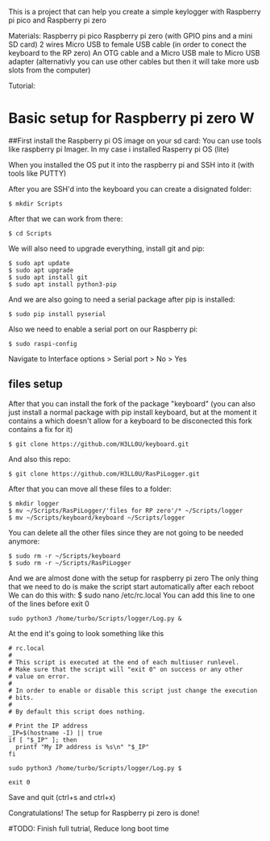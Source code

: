 This is a project that can help you create a simple keylogger with Raspberry pi pico and Raspberry pi zero 

Materials:
Raspberry pi pico
Raspberry pi zero (with GPIO pins and a mini SD card)
2 wires
Micro USB to female USB cable (in order to conect the keyboard to the RP zero)
An OTG cable and a Micro USB male to Micro USB adapter (alternativly you can use other cables but then it will take more usb slots from the computer)


Tutorial:
# Basic setup for Raspberry pi zero W
##First install the Raspberry pi OS image on your sd card: 
You can use tools like raspberry pi Imager. In my case i installed Rasperry pi OS (lite)

When you installed the OS put it into the raspberry pi and SSH into it (with tools like PUTTY)

After you are SSH'd into the keyboard you can create a disignated folder:
```
$ mkdir Scripts
```
After that we can work from there:
```
$ cd Scripts
```
We will also need to upgrade everything, install git and pip:
```
$ sudo apt update
$ sudo apt upgrade
$ sudo apt install git
$ sudo apt install python3-pip
```
And we are also going to need a serial package after pip is installed:
```
$ sudo pip install pyserial
```
Also we need to enable a serial port on our Raspberry pi:
```
$ sudo raspi-config
```
Navigate to Interface options > Serial port > No > Yes

## files setup


After that you can install the fork of the package "keyboard" (you can also just install a normal package with pip install keyboard, but at the moment it contains a which doesn't allow for a keyboard to be disconected this fork contains a fix for it)
```
$ git clone https://github.com/H3LL0U/keyboard.git
```
And also this repo:
```
$ git clone https://github.com/H3LL0U/RasPiLogger.git
```
After that you can move all these files to a folder:
```
$ mkdir logger
$ mv ~/Scripts/RasPiLogger/'files for RP zero'/* ~/Scripts/logger
$ mv ~/Scripts/keyboard/keyboard ~/Scripts/logger
```
You can delete all the other files since they are not going to be needed anymore:
```
$ sudo rm -r ~/Scripts/keyboard
$ sudo rm -r ~/Scripts/RasPiLogger
```
And we are almost done with the setup for raspberry pi zero
The only thing that we need to do is make the script start automatically after each reboot
We can do this with:
$ sudo nano /etc/rc.local
You can add this line to one of the lines before exit 0
```
sudo python3 /home/turbo/Scripts/logger/Log.py &
```
At the end it's going to look something like this
```
# rc.local
#
# This script is executed at the end of each multiuser runlevel.
# Make sure that the script will "exit 0" on success or any other
# value on error.
#
# In order to enable or disable this script just change the execution
# bits.
#
# By default this script does nothing.

# Print the IP address
_IP=$(hostname -I) || true
if [ "$_IP" ]; then
  printf "My IP address is %s\n" "$_IP"
fi

sudo python3 /home/turbo/Scripts/logger/Log.py $

exit 0
```

Save and quit (ctrl+s and ctrl+x)

Congratulations! The setup for Raspberry pi zero is done!

#TODO: Finish full tutrial,
Reduce long boot time
